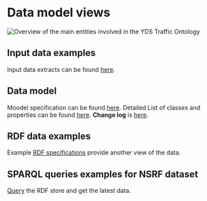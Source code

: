 # Data model views
![Overview of the main entities involved in the YDS Traffic Ontology](https://dl.dropboxusercontent.com/u/4447272/Traffic.png)

## Input data examples
Input data extracts can be found [here](https://github.com/YourDataStories/ontology/blob/master/NSRF/Input%20Data%20Example.md).

## Data model
Moodel specification can be found [here](https://github.com/YourDataStories/ontology/blob/master/NSRF/YDS%20NSRF.owl). 
Detailed List of classes and properties can be found [here](https://docs.google.com/spreadsheets/d/1xMiTAk7mXhGPnSU4-qspiYaN15ur4v3J0lU8qYODtzk/edit#gid=481927591).
**Change log** is [here](https://github.com/YourDataStories/ontology/blob/master/Overall%20model/CHANGELOG.md).

## RDF data examples
Example [RDF specifications](https://github.com/YourDataStories/ontology/blob/master/NSRF/RDF%20Data%20Example.md) provide another view of the data.
## SPARQL queries examples for NSRF dataset
[Query](https://github.com/YourDataStories/ontology/blob/master/Overall%20model/SPARQL%20queries.md) the RDF store and get the latest data.


